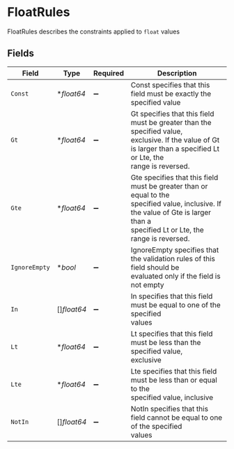 # FloatRules

FloatRules describes the constraints applied to `float` values


## Fields

| Field                                                                                                                                                                             | Type                                                                                                                                                                              | Required                                                                                                                                                                          | Description                                                                                                                                                                       |
| --------------------------------------------------------------------------------------------------------------------------------------------------------------------------------- | --------------------------------------------------------------------------------------------------------------------------------------------------------------------------------- | --------------------------------------------------------------------------------------------------------------------------------------------------------------------------------- | --------------------------------------------------------------------------------------------------------------------------------------------------------------------------------- |
| `Const`                                                                                                                                                                           | **float64*                                                                                                                                                                        | :heavy_minus_sign:                                                                                                                                                                | Const specifies that this field must be exactly the specified value                                                                                                               |
| `Gt`                                                                                                                                                                              | **float64*                                                                                                                                                                        | :heavy_minus_sign:                                                                                                                                                                | Gt specifies that this field must be greater than the specified value,<br/> exclusive. If the value of Gt is larger than a specified Lt or Lte, the<br/> range is reversed.       |
| `Gte`                                                                                                                                                                             | **float64*                                                                                                                                                                        | :heavy_minus_sign:                                                                                                                                                                | Gte specifies that this field must be greater than or equal to the<br/> specified value, inclusive. If the value of Gte is larger than a<br/> specified Lt or Lte, the range is reversed. |
| `IgnoreEmpty`                                                                                                                                                                     | **bool*                                                                                                                                                                           | :heavy_minus_sign:                                                                                                                                                                | IgnoreEmpty specifies that the validation rules of this field should be<br/> evaluated only if the field is not empty                                                             |
| `In`                                                                                                                                                                              | []*float64*                                                                                                                                                                       | :heavy_minus_sign:                                                                                                                                                                | In specifies that this field must be equal to one of the specified<br/> values                                                                                                    |
| `Lt`                                                                                                                                                                              | **float64*                                                                                                                                                                        | :heavy_minus_sign:                                                                                                                                                                | Lt specifies that this field must be less than the specified value,<br/> exclusive                                                                                                |
| `Lte`                                                                                                                                                                             | **float64*                                                                                                                                                                        | :heavy_minus_sign:                                                                                                                                                                | Lte specifies that this field must be less than or equal to the<br/> specified value, inclusive                                                                                   |
| `NotIn`                                                                                                                                                                           | []*float64*                                                                                                                                                                       | :heavy_minus_sign:                                                                                                                                                                | NotIn specifies that this field cannot be equal to one of the specified<br/> values                                                                                               |